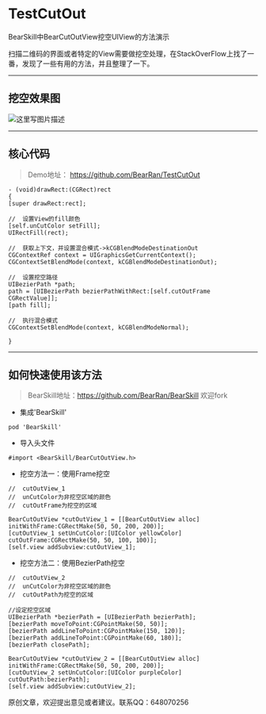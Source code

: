 # TestCutOut
BearSkill中BearCutOutView挖空UIView的方法演示


扫描二维码的界面或者特定的View需要做挖空处理，在StackOverFlow上找了一番，发现了一些有用的方法，并且整理了一下。


----------


挖空效果图
-----

![这里写图片描述](http://img.blog.csdn.net/20160608171511437)


----------


核心代码
----

> Demo地址： https://github.com/BearRan/TestCutOut

```
- (void)drawRect:(CGRect)rect
{
[super drawRect:rect];

//  设置View的fill颜色
[self.unCutColor setFill];
UIRectFill(rect);

//  获取上下文，并设置混合模式->kCGBlendModeDestinationOut
CGContextRef context = UIGraphicsGetCurrentContext();
CGContextSetBlendMode(context, kCGBlendModeDestinationOut);

//  设置挖空路径
UIBezierPath *path;
path = [UIBezierPath bezierPathWithRect:[self.cutOutFrame CGRectValue]];
[path fill];

//  执行混合模式
CGContextSetBlendMode(context, kCGBlendModeNormal);

}
```


----------


如何快速使用该方法
---------
> BearSkill地址：https://github.com/BearRan/BearSkill
> 欢迎fork

- 集成'BearSkill'
```
pod 'BearSkill'
```
- 导入头文件
```
#import <BearSkill/BearCutOutView.h>
```
- 挖空方法一：使用Frame挖空
```
//  cutOutView_1
//  unCutColor为非挖空区域的颜色
//  cutOutFrame为挖空的区域

BearCutOutView *cutOutView_1 = [[BearCutOutView alloc] initWithFrame:CGRectMake(50, 50, 200, 200)];
[cutOutView_1 setUnCutColor:[UIColor yellowColor] cutOutFrame:CGRectMake(50, 50, 100, 100)];
[self.view addSubview:cutOutView_1];
```
- 挖空方法二：使用BezierPath挖空
```
//  cutOutView_2
//  unCutColor为非挖空区域的颜色
//  cutOutPath为挖空的区域

//设定挖空区域
UIBezierPath *bezierPath = [UIBezierPath bezierPath];
[bezierPath moveToPoint:CGPointMake(50, 50)];
[bezierPath addLineToPoint:CGPointMake(150, 120)];
[bezierPath addLineToPoint:CGPointMake(60, 180)];
[bezierPath closePath];

BearCutOutView *cutOutView_2 = [[BearCutOutView alloc] initWithFrame:CGRectMake(50, 50, 200, 200)];
[cutOutView_2 setUnCutColor:[UIColor purpleColor] cutOutPath:bezierPath];
[self.view addSubview:cutOutView_2];
```

原创文章，欢迎提出意见或者建议。联系QQ：648070256